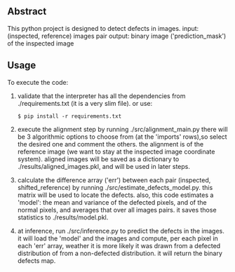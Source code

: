 Abstract
--------
This python project is designed to detect defects in images.
input: (inspected, reference) images pair
output: binary image ('prediction_mask') of the inspected image

Usage
-----
To execute the code:
1. validate that the interpreter has all the dependencies from ./requirements.txt (it is a very slim file).
   or use:
   ~~~~~~~~~~~~~~~~~~~~~~~~~~~~~~~~~~~
   $ pip install -r requirements.txt
   ~~~~~~~~~~~~~~~~~~~~~~~~~~~~~~~~~~~
   
2. execute the alignment step by running ./src/alignment_main.py
   there will be 3 algorithmic options to choose from (at the 'imports' rows),so select the desired one and comment the others.
   the alignment is of the reference image (we want to stay at the inspected image coordinate system).
   aligned images will be saved as a dictionary to ./results/aligned_images.pkl, and will be used in later steps.
3. calculate the difference array ('err') between each pair (inspected, shifted_reference) by running ./src/estimate_defects_model.py.
   this matrix will be used to locate the defects.
   also, this code estimates a 'model': the mean and variance of the defected pixels, and of the normal pixels, and averages that over all images pairs.
   it saves those statistics to ./results/model.pkl.
4. at inference, run ./src/inference.py to predict the defects in the images. 
   it will load the 'model' and the images and compute, per each pixel in each 'err' array, weather it is more likely it was drawn from a defected distribution of from a non-defected distribution.
   it will return the binary defects map.



